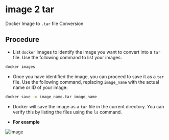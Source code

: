 # image 2 tar 

Docker Image to `.tar` file Conversion

## Procedure 

- List `docker` images to identify the image you want to convert into a `tar` file. Use the following command to list your images:

```bash
docker images
```

- Once you have identified the image, you can proceed to save it as a `tar` file. Use the following command, replacing `image_name` with the actual name or ID of your image:

```bash
docker save -o image_name.tar image_name
```

- Docker will save the image as a `tar` file in the current directory. You can verify this by listing the files using the `ls` command.

- **For example**

![image](https://github.com/ShubhamKumar89/docker-image-2-tar-file/assets/97805339/da0d146d-bf2a-42bc-b4aa-1d5f4bb26757)
